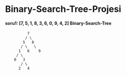 # Binary-Search-Tree-Projesi

#### soru1: [7, 5, 1, 8, 3, 6, 0, 9, 4, 2] Binary-Search-Tree 

              7
             / \
            5   8
           / \   \
          1   6    9
         / \
        0   3
           / \
          2   4
          
